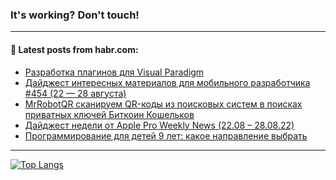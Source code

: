### It's working? Don't touch!

---
<!--
#### 🛠️ Technical stack:

![C++](https://img.shields.io/badge/C++-informational?logo=c%2B%2B&style=flat&logoColor=white&color=9C033A)
![Java](https://img.shields.io/badge/Java-informational?logo=java&style=flat&logoColor=white&color=007396)
![Kotlin](https://img.shields.io/badge/Kotlin-informational?logo=Kotlin&style=flat&logoColor=white&color=0095D5)
![JS](https://img.shields.io/badge/JS-informational?logo=javaScript&style=flat&logoColor=black&color=F7Df1E) <br>
![HTML5](https://img.shields.io/badge/HTML5-informational?logo=html5&style=flat&logoColor=white&color=E34F26)
![CSS3](https://img.shields.io/badge/CSS3-informational?logo=css3&style=flat&logoColor=white&color=157286)
![Sass](https://img.shields.io/badge/Saas-informational?logo=sass&style=flat&logoColor=white&color=hotpink)
![PHP](https://img.shields.io/badge/PHP-informational?logo=php&style=flat&logoColor=white&color=777BB4) <br>
![WebPAck](https://img.shields.io/badge/WebPack-informational?logo=webPack&style=flat&logoColor=white&color=FF6F00)
![Bootstrap](https://img.shields.io/badge/Bootstrap-informational?logo=Bootstrap&style=flat&logoColor=white&color=7952B3)
![MySQL](https://img.shields.io/badge/MySQL-informational?logo=MySQL&style=flat&logoColor=white&color=00f) <br>
![NodeJS](https://img.shields.io/badge/NodeJS-informational?logo=node.js&style=flat&logoColor=white&color=43853D)
![Spring](https://img.shields.io/badge/Spring-informational?logo=Spring&style=flat&logoColor=white&color=0A9EDC)
![Angular](https://img.shields.io/badge/Vue-informational?logo=vue.js&style=flat&logoColor=white&color=red)
![Git](https://img.shields.io/badge/Git-informational?logo=git&style=flat&logoColor=white&color=darkorange)

___
-->

#### 💬 Latest posts from habr.com:

<!-- BLOG-POST-LIST:START -->
- [Разработка плагинов для Visual Paradigm](https://habr.com/ru/post/685046/?utm_source=habrahabr&utm_medium=rss&utm_campaign=685046)
- [Дайджест интересных материалов для мобильного разработчика #454 &lpar;22 — 28 августа&rpar;](https://habr.com/ru/post/685112/?utm_source=habrahabr&utm_medium=rss&utm_campaign=685112)
- [MrRobotQR сканируем QR-коды из поисковых систем в поисках приватных ключей Биткоин Кошельков](https://habr.com/ru/post/684362/?utm_source=habrahabr&utm_medium=rss&utm_campaign=684362)
- [Дайджест недели от Apple Pro Weekly News &lpar;22.08 – 28.08.22&rpar;](https://habr.com/ru/post/685096/?utm_source=habrahabr&utm_medium=rss&utm_campaign=685096)
- [Программирование для детей 9 лет: какое направление выбрать](https://habr.com/ru/post/685064/?utm_source=habrahabr&utm_medium=rss&utm_campaign=685064)
<!-- BLOG-POST-LIST:END -->

---

[![Top Langs](https://github-readme-stats.vercel.app/api/top-langs/?username=zloylis&layout=compact&hide_border=true&theme=dracula)](https://github.com/zloylis)
